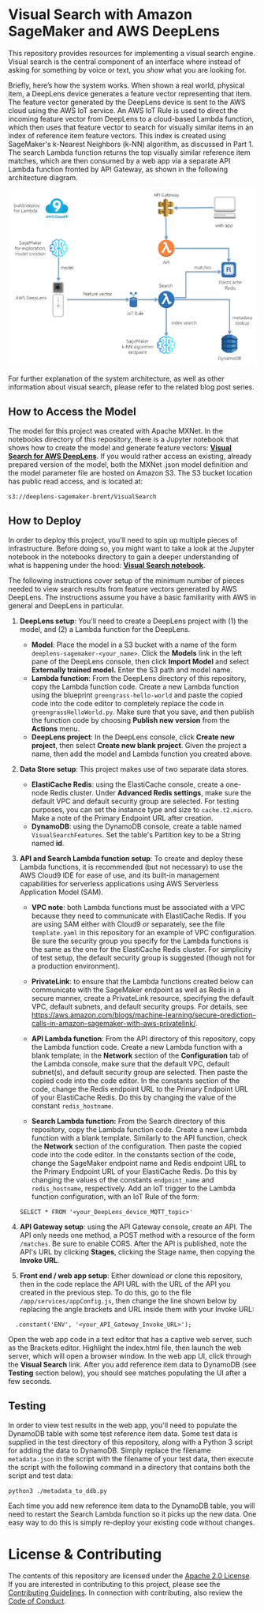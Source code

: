 # Visual Search with Amazon SageMaker and AWS DeepLens

This repository provides resources for implementing a visual search engine. Visual search is the central component of an interface where instead of asking for something by voice or text, you *show* what you are looking for.  

Briefly, here’s how the system works. When shown a real world, physical item, a DeepLens device generates a feature vector representing that item. The feature vector generated by the DeepLens device is sent to the AWS cloud using the AWS IoT service. An AWS IoT Rule is used to direct the incoming feature vector from DeepLens to a cloud-based Lambda function, which then uses that feature vector to search for visually similar items in an index of reference item feature vectors. This index is created using SageMaker's k-Nearest Neighbors (k-NN) algorithm, as discussed in Part 1. The search Lambda function returns the top visually similar reference item matches, which are then consumed by a web app via a separate API Lambda function fronted by API Gateway, as shown in the following architecture diagram.  

![Overview](./images/diagram-large.png)

For further explanation of the system architecture, as well as other information about visual search, please refer to the related blog post series.

## How to Access the Model

The model for this project was created with Apache MXNet.  In the notebooks directory of this repository, there is a Jupyter notebook that shows how to create the model and generate feature vectors:  [**Visual Search for AWS DeepLens**](./notebooks/visual-search-feature-generation.ipynb).  If you would rather access an existing, already prepared version of the model, both the MXNet .json model definition and the model parameter file are hosted on Amazon S3.  The S3 bucket location has public read access, and is located at:

```
s3://deeplens-sagemaker-brent/VisualSearch
```

## How to Deploy

In order to deploy this project, you'll need to spin up multiple pieces of infrastructure.  Before doing so, you might want to take a look at the Jupyter notebook in the notebooks directory to gain a deeper understanding of what is happening under the hood:  [**Visual Search notebook**](./notebooks/visual-search-feature-generation.ipynb).

The following instructions cover setup of the minimum number of pieces needed to view search results from feature vectors generated by AWS DeepLens.  The instructions assume you have a basic familiarity with AWS in general and DeepLens in particular.  

1. **DeepLens setup**:  You'll need to create a DeepLens project with (1) the model, and (2) a Lambda function for the DeepLens.
     - **Model**:  Place the model in a S3 bucket with a name of the form ```deeplens-sagemaker-<your_name>```.  Click the **Models** link in the left pane of the DeepLens console, then click **Import Model** and select **Externally trained model.**  Enter the S3 path and model name.
     - **Lambda function**:  From the DeepLens directory of this repository, copy the Lambda function code.  Create a new Lambda function using the blueprint ```greengrass-hello-world``` and paste the copied code into the code editor to completely replace the code in ```greengrassHelloWorld.py```.  Make sure that you save, and then publish the function code by choosing **Publish new version** from the **Actions** menu. 
     - **DeepLens project**:  In the DeepLens console, click **Create new project**, then select **Create new blank project**.  Given the project a name, then add the model and Lambda function you created above.  
     
2.  **Data Store setup**:  This project makes use of two separate data stores.
      - **ElastiCache Redis**:  using the ElastiCache console, create a one-node Redis cluster.  Under **Advanced Redis settings**, make sure the default VPC and default security group are selected.  For testing purposes, you can set the instance type and size to ```cache.t2.micro```.  Make a note of the Primary Endpoint URL after creation.  
      - **DynamoDB**:  using the DynamoDB console, create a table named ```VisualSearchFeatures```.  Set the table's Partition key to be a String named **id**.  
     
3.  **API and Search Lambda function setup**:  To create and deploy these Lambda functions, it is recommended (but not necessary) to use the AWS Cloud9 IDE for ease of use, and its built-in management capabilities for serverless applications using AWS Serverless Application Model (SAM).
      - **VPC note**:  both Lambda functions must be associated with a VPC because they need to communicate with ElastiCache Redis.  If you are using SAM either with Cloud9 or separately, see the file ```template.yaml``` in this repository for an example of VPC configuration.  Be sure the security group you specify for the Lambda functions is the same as the one for the ElastiCache Redis cluster.  For simplicity of test setup, the default security group is suggested (though not for a production environment).  
      - **PrivateLink**:  to ensure that the Lambda functions created below can communicate with the SageMaker endpoint as well as Redis in a secure manner, create a PrivateLink resource, specifying the default VPC, default subnets, and default security groups. For details, see https://aws.amazon.com/blogs/machine-learning/secure-prediction-calls-in-amazon-sagemaker-with-aws-privatelink/.  
      - **API Lambda function**:  From the API directory of this repository, copy the Lambda function code.  Create a new Lambda function with a blank template; in the **Network** section of the **Configuration** tab of the Lambda console, make sure that the default VPC, default subnet(s), and default security group are selected. Then paste the copied code into the code editor. In the constants section of the code, change the Redis endpoint URL to the Primary Endpoint URL of your ElastiCache Redis.  Do this by changing the value of the constant ```redis_hostname```.
      
      - **Search Lambda function:**  From the Search directory of this repository, copy the Lambda function code.  Create a new Lambda function with a blank template.  Similarly to the API function, check the **Network** section of the configuration. Then paste the copied code into the code editor. In the constants section of the code, change the SageMaker endpoint name and Redis endpoint URL to the Primary Endpoint URL of your ElastiCache Redis.  Do this by changing the values of the constants ```endpoint_name``` and ```redis_hostname```, respectively.  Add an IoT trigger to the Lambda function configuration, with an IoT Rule of the form:
      ```
      SELECT * FROM '<your_DeepLens_device_MQTT_topic>'
      ```
      
4.  **API Gateway setup**:  using the API Gateway console, create an API.  The API only needs one method, a POST method with a resource of the form ```/matches```.  Be sure to enable CORS.  After the API is published, note the API's URL by clicking **Stages**, clicking the Stage name, then copying the **Invoke URL**.

5.  **Front end / web app setup**:  Either download or clone this repository, then in the code replace the API URL with the URL of the API you created in the previous step.  To do this, go to the file ```/app/services/appConfig.js```, then change the line shown below by replacing the angle brackets and URL inside them with your Invoke URL:
```
  .constant('ENV', '<your_API_Gateway_Invoke_URL>');
```
Open the web app code in a text editor that has a captive web server, such as the Brackets editor.  Highlight the index.html file, then launch the web server, which will open a browser window.  In the web app UI, click through the **Visual Search** link. After you add reference item data to DynamoDB (see **Testing** section below), you should see matches populating the UI after a few seconds.


## Testing

In order to view test results in the web app, you'll need to populate the DynamoDB table with some test reference item data.  Some test data is supplied in the test directory of this repository, along with a Python 3 script for adding the data to DynamoDB.  Simply replace the filename ```metadata.json``` in the script with the filename of your test data, then execute the script with the following command in a directory that contains both the script and test data:

```
python3 ./metadata_to_ddb.py
```

Each time you add new reference item data to the DynamoDB table, you will need to restart the Search Lambda function so it picks up the new data.  One easy way to do this is simply re-deploy your existing code without changes.  



# License & Contributing

The contents of this repository are licensed under the [Apache 2.0 License](./LICENSE). 
If you are interested in contributing to this project, please see the [Contributing Guidelines](./contributing/CONTRIBUTING.md).  In connection with contributing, also review the [Code of Conduct](./contributing/CODE_OF_CONDUCT.md).

